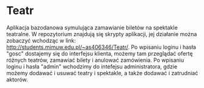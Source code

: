 # Teatr

Aplikacja bazodanowa symulująca zamawianie biletów na spektakle teatralne. W repozytorium znajdują się skrypty aplikacji, jej działanie można zobaczyć wchodząc w link: http://students.mimuw.edu.pl/~as406346/Teatr/. Po wpisaniu loginu i hasła "gosc" dostajemy się do interfejsu klienta, możemy tam przeglądać ofertę różnych teatrów, zamawiać bilety i anulować zamówienia. Po wpisaniu loginu i hasła "admin" wchodzimy do intefejsu administratora, gdzie możemy dodawać i usuwać teatry i spektakle, a także dodawać i zatrudniać aktorów. 
